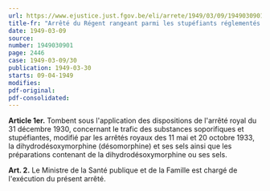 ```yaml
---
url: https://www.ejustice.just.fgov.be/eli/arrete/1949/03/09/1949030901/justel
title-fr: "Arrêté du Régent rangeant parmi les stupéfiants réglementés la dihydrodésoxymorphine, ses sels et les préparations de cette substance ou de ses sels."
date: 1949-03-09
source:
number: 1949030901
page: 2446
case: 1949-03-09/30
publication: 1949-03-30
starts: 09-04-1949
modifies:
pdf-original:
pdf-consolidated:
---
```


**Article 1er.** Tombent sous l'application des dispositions de l'arrêté royal du 31 décembre 1930, concernant le trafic des substances soporifiques et stupéfiantes, modifié par les arrêtés royaux des 11 mai et 20 octobre 1933, la dihydrodésoxymorphine (désomorphine) et ses sels ainsi que les préparations contenant de la dihydrodésoxymorphine ou ses sels.

**Art. 2.** Le Ministre de la Santé publique et de la Famille est chargé de l'exécution du présent arrêté.
